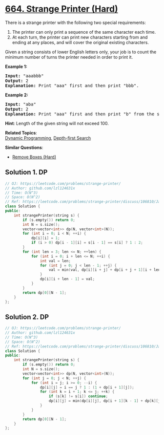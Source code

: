 # [664. Strange Printer (Hard)](https://leetcode.com/problems/strange-printer/)

<p>
There is a strange printer with the following two special requirements:

</p><ol>
<li>The printer can only print a sequence of the same character each time.</li>
<li>At each turn, the printer can print new characters starting from and ending at any places, and will cover the original existing characters.</li>
</ol>

<p></p>

<p>
Given a string consists of lower English letters only, your job is to count the minimum number of turns the printer needed in order to print it.
</p>

<p><b>Example 1:</b><br>
</p><pre><b>Input:</b> "aaabbb"
<b>Output:</b> 2
<b>Explanation:</b> Print "aaa" first and then print "bbb".
</pre>
<p></p>

<p><b>Example 2:</b><br>
</p><pre><b>Input:</b> "aba"
<b>Output:</b> 2
<b>Explanation:</b> Print "aaa" first and then print "b" from the second place of the string, which will cover the existing character 'a'.
</pre>
<p></p>

<p><b>Hint</b>: Length of the given string will not exceed 100.</p>

**Related Topics**:  
[Dynamic Programming](https://leetcode.com/tag/dynamic-programming/), [Depth-first Search](https://leetcode.com/tag/depth-first-search/)

**Similar Questions**:
* [Remove Boxes (Hard)](https://leetcode.com/problems/remove-boxes/)

## Solution 1. DP

```cpp
// OJ: https://leetcode.com/problems/strange-printer/
// Author: github.com/lzl124631x
// Time: O(N^3)
// Space: O(N^2)
// Ref: https://leetcode.com/problems/strange-printer/discuss/106810/Java-O(n3)-DP-Solution-with-Explanation-and-Simple-Optimization
class Solution {
public:
    int strangePrinter(string s) {
        if (s.empty()) return 0;
        int N = s.size();
        vector<vector<int>> dp(N, vector<int>(N));
        for (int i = 0; i < N; ++i) {
            dp[i][i] = 1;
            if (i > 0) dp[i - 1][i] = s[i - 1] == s[i] ? 1 : 2;
        }
        for (int len = 3; len <= N; ++len) {
            for (int i = 0; i + len <= N; ++i) {
                int val = len;
                for (int j = 0; j < len - 1; ++j) {
                    val = min(val, dp[i][i + j] + dp[i + j + 1][i + len - 1] - (s[i + j] == s[i + len - 1]));
                }
                dp[i][i + len - 1] = val;
            }
        } 
        return dp[0][N - 1];
    }
};
```

## Solution 2. DP

```cpp
// OJ: https://leetcode.com/problems/strange-printer/
// Author: github.com/lzl124631x
// Time: O(N^3)
// Space: O(N^2)
// Ref: https://leetcode.com/problems/strange-printer/discuss/106810/Java-O(n3)-DP-Solution-with-Explanation-and-Simple-Optimization/342701
class Solution {
public:
    int strangePrinter(string s) {
        if (s.empty()) return 0;
        int N = s.size();
        vector<vector<int>> dp(N, vector<int>(N));
        for (int j = 0; j < N; ++j) {
            for (int i = j; i >= 0; --i) {
                dp[i][j] = i == j ? 1 : (1 + dp[i + 1][j]);
                for (int k = i + 1; k <= j; ++k) {
                    if (s[k] != s[i]) continue;
                    dp[i][j] = min(dp[i][j], dp[i + 1][k - 1] + dp[k][j]);
                }
            }
        }
        return dp[0][N - 1];
    }
};
```